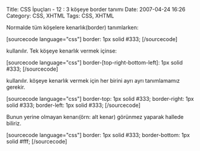 Title: CSS İpuçları - 12 : 3 köşeye border tanımı
Date: 2007-04-24 16:26
Category: CSS, XHTML
Tags: CSS, XHTML

Normalde tüm köşelere kenarlık(border) tanımlarken:

[sourcecode language="css"] border: 1px solid \#333; [/sourcecode]

kullanılır. Tek köşeye kenarlık vermek içinse:

[sourcecode language="css"] border-[top-right-bottom-left]: 1px solid
\#333; [/sourcecode]

kullanılır. köşeye kenarlık vermek için her birini ayrı ayrı
tanımlamamız gerekir.

[sourcecode language="css"] border-top: 1px solid \#333; border-right:
1px solid \#333; border-left: 1px solid \#333; [/sourcecode]

Bunun yerine olmayan kenarı(örn: alt kenar) görünmez yaparak hallede
biliriz.

[sourcecode language="css"] border: 1px solid \#333; border-bottom: 1px
solid \#fff; [/sourcecode]

</p>

